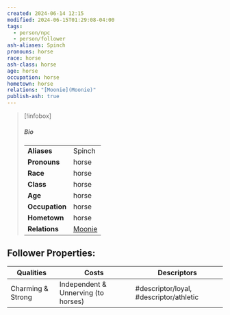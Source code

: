 ```yaml
---
created: 2024-06-14 12:15
modified: 2024-06-15T01:29:08-04:00
tags:
  - person/npc
  - person/follower
ash-aliases: Spinch
pronouns: horse
race: horse
ash-class: horse
age: horse
occupation: horse
hometown: horse
relations: "[Moonie](Moonie)"
publish-ash: true
---
```

> [!infobox]
> ##### Bio
> |                |                  |
> | -------------- | ---------------- |
> |**Aliases**     | Spinch                |
> |**Pronouns**    | horse           |
> |**Race**        | horse            |
> |**Class**         | horse            |
> |**Age**         | horse            |
> |**Occupation**  | horse        |
> |**Hometown**|horse|
> |**Relations**| [Moonie](Moonie) |

## Follower Properties:

| Qualities         | Costs                               | Descriptors                             |
| ----------------- | ----------------------------------- | --------------------------------------- |
| Charming & Strong | Independent & Unnerving (to horses) | #descriptor/loyal, #descriptor/athletic |
